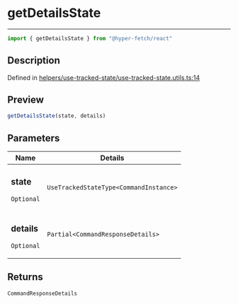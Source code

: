 

# getDetailsState

<div class="api-docs__separator" data-reactroot="">

---

</div><div class="api-docs__import" data-reactroot="">

```ts
import { getDetailsState } from "@hyper-fetch/react"
```

</div><div class="api-docs__section">

## Description

</div><div class="api-docs__description"><span class="api-docs__do-not-parse">



</span></div><p class="api-docs__definition">

Defined in [helpers/use-tracked-state/use-tracked-state.utils.ts:14](https://github.com/BetterTyped/hyper-fetch/blob/9cf1f580/packages/react/src/helpers/use-tracked-state/use-tracked-state.utils.ts#L14)

</p><div class="api-docs__section">

## Preview

</div><div class="api-docs__preview fn">

```ts
getDetailsState(state, details)
```

</div><div class="api-docs__section">

## Parameters

</div><div class="api-docs__parameters"><table><thead><tr><th>Name</th><th>Details</th></tr></thead><tbody><tr param-data="state"><td class="api-docs__param-name optional">

### state 

`Optional`

</td><td class="api-docs__param-type">

`UseTrackedStateType<CommandInstance>`

</td></tr><tr param-data="details"><td class="api-docs__param-name optional">

### details 

`Optional`

</td><td class="api-docs__param-type">

`Partial<CommandResponseDetails>`

</td></tr></tbody></table></div><div class="api-docs__section">

## Returns

</div><div class="api-docs__returns">

```ts
CommandResponseDetails
```

</div>